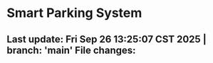# Smart Parking System

<!--START_SECTION:status-->
Last update: Fri Sep 26 13:25:07 CST 2025 | branch: 'main'
File changes:
 - 
<!--END_SECTION:status-->
